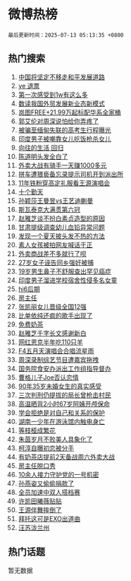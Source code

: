 # 微博热榜

`最后更新时间：2025-07-13 05:13:35 +0800`

## 热门搜索

1. [中国将坚定不移走和平发展道路](https://m.weibo.cn/search?containerid=100103type%3D1%26t%3D10%26q%3D%23%E4%B8%AD%E5%9B%BD%E5%B0%86%E5%9D%9A%E5%AE%9A%E4%B8%8D%E7%A7%BB%E8%B5%B0%E5%92%8C%E5%B9%B3%E5%8F%91%E5%B1%95%E9%81%93%E8%B7%AF%23&stream_entry_id=51&isnewpage=1&extparam=seat%3D1%26filter_type%3Drealtimehot%26stream_entry_id%3D51%26c_type%3D51%26dgr%3D0%26pos%3D0%26q%3D%2523%25E4%25B8%25AD%25E5%259B%25BD%25E5%25B0%2586%25E5%259D%259A%25E5%25AE%259A%25E4%25B8%258D%25E7%25A7%25BB%25E8%25B5%25B0%25E5%2592%258C%25E5%25B9%25B3%25E5%258F%2591%25E5%25B1%2595%25E9%2581%2593%25E8%25B7%25AF%2523%26cate%3D10103%26display_time%3D1752354813%26pre_seqid%3D17523548138860056774)
1. [ye 退票](https://m.weibo.cn/search?containerid=100103type%3D1%26t%3D10%26q%3Dye+%E9%80%80%E7%A5%A8&stream_entry_id=31&isnewpage=1&extparam=seat%3D1%26stream_entry_id%3D31%26flag%3D2%26pos%3D0%26lcate%3D5001%26filter_type%3Drealtimehot%26q%3Dye%2520%25E9%2580%2580%25E7%25A5%25A8%26band_rank%3D1%26dgr%3D0%26cate%3D5001%26c_type%3D31%26realpos%3D1%26display_time%3D1752354813%26pre_seqid%3D17523548138860056774)
1. [第一次感受到1w有这么多](https://m.weibo.cn/search?containerid=100103type%3D1%26t%3D10%26q%3D%E7%AC%AC%E4%B8%80%E6%AC%A1%E6%84%9F%E5%8F%97%E5%88%B01w%E6%9C%89%E8%BF%99%E4%B9%88%E5%A4%9A&stream_entry_id=31&isnewpage=1&extparam=seat%3D1%26stream_entry_id%3D31%26flag%3D2%26pos%3D1%26lcate%3D5001%26filter_type%3Drealtimehot%26q%3D%25E7%25AC%25AC%25E4%25B8%2580%25E6%25AC%25A1%25E6%2584%259F%25E5%258F%2597%25E5%2588%25B01w%25E6%259C%2589%25E8%25BF%2599%25E4%25B9%2588%25E5%25A4%259A%26band_rank%3D2%26dgr%3D0%26cate%3D5001%26c_type%3D31%26realpos%3D2%26display_time%3D1752354813%26pre_seqid%3D17523548138860056774)
1. [数读我国外贸发展新业态新模式](https://m.weibo.cn/search?containerid=100103type%3D1%26t%3D10%26q%3D%23%E6%95%B0%E8%AF%BB%E6%88%91%E5%9B%BD%E5%A4%96%E8%B4%B8%E5%8F%91%E5%B1%95%E6%96%B0%E4%B8%9A%E6%80%81%E6%96%B0%E6%A8%A1%E5%BC%8F%23&stream_entry_id=31&isnewpage=1&extparam=seat%3D1%26stream_entry_id%3D31%26flag%3D0%26pos%3D2%26lcate%3D5001%26filter_type%3Drealtimehot%26q%3D%2523%25E6%2595%25B0%25E8%25AF%25BB%25E6%2588%2591%25E5%259B%25BD%25E5%25A4%2596%25E8%25B4%25B8%25E5%258F%2591%25E5%25B1%2595%25E6%2596%25B0%25E4%25B8%259A%25E6%2580%2581%25E6%2596%25B0%25E6%25A8%25A1%25E5%25BC%258F%2523%26band_rank%3D3%26dgr%3D0%26cate%3D5001%26c_type%3D31%26realpos%3D3%26display_time%3D1752354813%26pre_seqid%3D17523548138860056774)
1. [岚图FREE+21.99万起标配华系全家桶](https://m.weibo.cn/search?containerid=100103type%3D1%26t%3D296%26q%3D%23%E6%B2%B7%E9%92%B8%E8%98%AD%E9%80%942%23&hide_search_bar=1&replace_title=+)
1. [郭艾伦对周深说怕给你弄疼了](https://m.weibo.cn/search?containerid=100103type%3D1%26t%3D10%26q%3D%E9%83%AD%E8%89%BE%E4%BC%A6%E5%AF%B9%E5%91%A8%E6%B7%B1%E8%AF%B4%E6%80%95%E7%BB%99%E4%BD%A0%E5%BC%84%E7%96%BC%E4%BA%86&stream_entry_id=31&isnewpage=1&extparam=seat%3D1%26stream_entry_id%3D31%26flag%3D16%26pos%3D4%26lcate%3D5001%26filter_type%3Drealtimehot%26q%3D%25E9%2583%25AD%25E8%2589%25BE%25E4%25BC%25A6%25E5%25AF%25B9%25E5%2591%25A8%25E6%25B7%25B1%25E8%25AF%25B4%25E6%2580%2595%25E7%25BB%2599%25E4%25BD%25A0%25E5%25BC%2584%25E7%2596%25BC%25E4%25BA%2586%26band_rank%3D4%26dgr%3D0%26cate%3D5001%26c_type%3D31%26realpos%3D4%26display_time%3D1752354813%26pre_seqid%3D17523548138860056774)
1. [被骗至缅甸失联的高考生行程曝光](https://m.weibo.cn/search?containerid=100103type%3D1%26t%3D10%26q%3D%23%E8%A2%AB%E9%AA%97%E8%87%B3%E7%BC%85%E7%94%B8%E5%A4%B1%E8%81%94%E7%9A%84%E9%AB%98%E8%80%83%E7%94%9F%E8%A1%8C%E7%A8%8B%E6%9B%9D%E5%85%89%23&stream_entry_id=31&isnewpage=1&extparam=seat%3D1%26stream_entry_id%3D31%26flag%3D0%26pos%3D5%26lcate%3D5001%26filter_type%3Drealtimehot%26q%3D%2523%25E8%25A2%25AB%25E9%25AA%2597%25E8%2587%25B3%25E7%25BC%2585%25E7%2594%25B8%25E5%25A4%25B1%25E8%2581%2594%25E7%259A%2584%25E9%25AB%2598%25E8%2580%2583%25E7%2594%259F%25E8%25A1%258C%25E7%25A8%258B%25E6%259B%259D%25E5%2585%2589%2523%26band_rank%3D5%26dgr%3D0%26cate%3D5001%26c_type%3D31%26realpos%3D5%26display_time%3D1752354813%26pre_seqid%3D17523548138860056774)
1. [印度男子被嘲靠女儿吃饭枪杀女儿](https://m.weibo.cn/search?containerid=100103type%3D1%26t%3D10%26q%3D%23%E5%8D%B0%E5%BA%A6%E7%94%B7%E5%AD%90%E8%A2%AB%E5%98%B2%E9%9D%A0%E5%A5%B3%E5%84%BF%E5%90%83%E9%A5%AD%E6%9E%AA%E6%9D%80%E5%A5%B3%E5%84%BF%23&stream_entry_id=31&isnewpage=1&extparam=seat%3D1%26stream_entry_id%3D31%26flag%3D0%26pos%3D6%26lcate%3D5001%26filter_type%3Drealtimehot%26q%3D%2523%25E5%258D%25B0%25E5%25BA%25A6%25E7%2594%25B7%25E5%25AD%2590%25E8%25A2%25AB%25E5%2598%25B2%25E9%259D%25A0%25E5%25A5%25B3%25E5%2584%25BF%25E5%2590%2583%25E9%25A5%25AD%25E6%259E%25AA%25E6%259D%2580%25E5%25A5%25B3%25E5%2584%25BF%2523%26band_rank%3D6%26dgr%3D0%26cate%3D5001%26c_type%3D31%26realpos%3D6%26display_time%3D1752354813%26pre_seqid%3D17523548138860056774)
1. [向往的生活 回归](https://m.weibo.cn/search?containerid=100103type%3D1%26t%3D10%26q%3D%E5%90%91%E5%BE%80%E7%9A%84%E7%94%9F%E6%B4%BB+%E5%9B%9E%E5%BD%92&stream_entry_id=31&isnewpage=1&extparam=seat%3D1%26stream_entry_id%3D31%26flag%3D2%26pos%3D7%26lcate%3D5001%26filter_type%3Drealtimehot%26q%3D%25E5%2590%2591%25E5%25BE%2580%25E7%259A%2584%25E7%2594%259F%25E6%25B4%25BB%2520%25E5%259B%259E%25E5%25BD%2592%26band_rank%3D7%26dgr%3D0%26cate%3D5001%26c_type%3D31%26realpos%3D7%26display_time%3D1752354813%26pre_seqid%3D17523548138860056774)
1. [陈道明头发全白了](https://m.weibo.cn/search?containerid=100103type%3D1%26t%3D10%26q%3D%E9%99%88%E9%81%93%E6%98%8E%E5%A4%B4%E5%8F%91%E5%85%A8%E7%99%BD%E4%BA%86&stream_entry_id=31&isnewpage=1&extparam=seat%3D1%26stream_entry_id%3D31%26flag%3D2%26pos%3D8%26lcate%3D5001%26filter_type%3Drealtimehot%26q%3D%25E9%2599%2588%25E9%2581%2593%25E6%2598%258E%25E5%25A4%25B4%25E5%258F%2591%25E5%2585%25A8%25E7%2599%25BD%25E4%25BA%2586%26band_rank%3D8%26dgr%3D0%26cate%3D5001%26c_type%3D31%26realpos%3D8%26display_time%3D1752354813%26pre_seqid%3D17523548138860056774)
1. [外卖大战有骑手一天赚1000多元](https://m.weibo.cn/search?containerid=100103type%3D1%26t%3D10%26q%3D%23%E5%A4%96%E5%8D%96%E5%A4%A7%E6%88%98%E6%9C%89%E9%AA%91%E6%89%8B%E4%B8%80%E5%A4%A9%E8%B5%9A1000%E5%A4%9A%E5%85%83%23&stream_entry_id=31&isnewpage=1&extparam=seat%3D1%26stream_entry_id%3D31%26flag%3D0%26pos%3D9%26lcate%3D5001%26filter_type%3Drealtimehot%26q%3D%2523%25E5%25A4%2596%25E5%258D%2596%25E5%25A4%25A7%25E6%2588%2598%25E6%259C%2589%25E9%25AA%2591%25E6%2589%258B%25E4%25B8%2580%25E5%25A4%25A9%25E8%25B5%259A1000%25E5%25A4%259A%25E5%2585%2583%2523%26band_rank%3D9%26dgr%3D0%26cate%3D5001%26c_type%3D31%26realpos%3D9%26display_time%3D1752354813%26pre_seqid%3D17523548138860056774)
1. [拼车遭猥亵备忘录提示司机开到派出所](https://m.weibo.cn/search?containerid=100103type%3D1%26t%3D10%26q%3D%23%E6%8B%BC%E8%BD%A6%E9%81%AD%E7%8C%A5%E4%BA%B5%E5%A4%87%E5%BF%98%E5%BD%95%E6%8F%90%E7%A4%BA%E5%8F%B8%E6%9C%BA%E5%BC%80%E5%88%B0%E6%B4%BE%E5%87%BA%E6%89%80%23&stream_entry_id=31&isnewpage=1&extparam=seat%3D1%26stream_entry_id%3D31%26flag%3D0%26pos%3D10%26lcate%3D5001%26filter_type%3Drealtimehot%26q%3D%2523%25E6%258B%25BC%25E8%25BD%25A6%25E9%2581%25AD%25E7%258C%25A5%25E4%25BA%25B5%25E5%25A4%2587%25E5%25BF%2598%25E5%25BD%2595%25E6%258F%2590%25E7%25A4%25BA%25E5%258F%25B8%25E6%259C%25BA%25E5%25BC%2580%25E5%2588%25B0%25E6%25B4%25BE%25E5%2587%25BA%25E6%2589%2580%2523%26band_rank%3D10%26dgr%3D0%26cate%3D5001%26c_type%3D31%26realpos%3D10%26display_time%3D1752354813%26pre_seqid%3D17523548138860056774)
1. [11年铁粉穿高定礼服看王源演唱会](https://m.weibo.cn/search?containerid=100103type%3D1%26t%3D10%26q%3D%2311%E5%B9%B4%E9%93%81%E7%B2%89%E7%A9%BF%E9%AB%98%E5%AE%9A%E7%A4%BC%E6%9C%8D%E7%9C%8B%E7%8E%8B%E6%BA%90%E6%BC%94%E5%94%B1%E4%BC%9A%23&stream_entry_id=31&isnewpage=1&extparam=seat%3D1%26stream_entry_id%3D31%26flag%3D2%26pos%3D11%26lcate%3D5001%26filter_type%3Drealtimehot%26q%3D%252311%25E5%25B9%25B4%25E9%2593%2581%25E7%25B2%2589%25E7%25A9%25BF%25E9%25AB%2598%25E5%25AE%259A%25E7%25A4%25BC%25E6%259C%258D%25E7%259C%258B%25E7%258E%258B%25E6%25BA%2590%25E6%25BC%2594%25E5%2594%25B1%25E4%25BC%259A%2523%26band_rank%3D11%26dgr%3D0%26cate%3D5001%26c_type%3D31%26realpos%3D11%26display_time%3D1752354813%26pre_seqid%3D17523548138860056774)
1. [十个勤天](https://m.weibo.cn/search?containerid=100103type%3D1%26t%3D10%26q%3D%E5%8D%81%E4%B8%AA%E5%8B%A4%E5%A4%A9&stream_entry_id=31&isnewpage=1&extparam=seat%3D1%26stream_entry_id%3D31%26flag%3D0%26pos%3D12%26lcate%3D5001%26filter_type%3Drealtimehot%26q%3D%25E5%258D%2581%25E4%25B8%25AA%25E5%258B%25A4%25E5%25A4%25A9%26band_rank%3D12%26dgr%3D0%26cate%3D5001%26c_type%3D31%26realpos%3D12%26display_time%3D1752354813%26pre_seqid%3D17523548138860056774)
1. [孙颖莎王曼昱vs王艺迪蒯曼](https://m.weibo.cn/search?containerid=100103type%3D1%26t%3D10%26q%3D%23%E5%AD%99%E9%A2%96%E8%8E%8E%E7%8E%8B%E6%9B%BC%E6%98%B1vs%E7%8E%8B%E8%89%BA%E8%BF%AA%E8%92%AF%E6%9B%BC%23&stream_entry_id=31&isnewpage=1&extparam=seat%3D1%26stream_entry_id%3D31%26flag%3D0%26pos%3D13%26lcate%3D5001%26filter_type%3Drealtimehot%26q%3D%2523%25E5%25AD%2599%25E9%25A2%2596%25E8%258E%258E%25E7%258E%258B%25E6%259B%25BC%25E6%2598%25B1vs%25E7%258E%258B%25E8%2589%25BA%25E8%25BF%25AA%25E8%2592%25AF%25E6%259B%25BC%2523%26band_rank%3D13%26dgr%3D0%26cate%3D5001%26c_type%3D31%26realpos%3D13%26display_time%3D1752354813%26pre_seqid%3D17523548138860056774)
1. [斯瓦泰克大满贯第六冠](https://m.weibo.cn/search?containerid=100103type%3D1%26t%3D10%26q%3D%23%E6%96%AF%E7%93%A6%E6%B3%B0%E5%85%8B%E5%A4%A7%E6%BB%A1%E8%B4%AF%E7%AC%AC%E5%85%AD%E5%86%A0%23&stream_entry_id=31&isnewpage=1&extparam=seat%3D1%26stream_entry_id%3D31%26flag%3D0%26pos%3D14%26lcate%3D5001%26filter_type%3Drealtimehot%26q%3D%2523%25E6%2596%25AF%25E7%2593%25A6%25E6%25B3%25B0%25E5%2585%258B%25E5%25A4%25A7%25E6%25BB%25A1%25E8%25B4%25AF%25E7%25AC%25AC%25E5%2585%25AD%25E5%2586%25A0%2523%26band_rank%3D14%26dgr%3D0%26cate%3D5001%26c_type%3D31%26realpos%3D14%26display_time%3D1752354813%26pre_seqid%3D17523548138860056774)
1. [赵雅芝谈不扮白素贞造型的原因](https://m.weibo.cn/search?containerid=100103type%3D1%26t%3D10%26q%3D%23%E8%B5%B5%E9%9B%85%E8%8A%9D%E8%B0%88%E4%B8%8D%E6%89%AE%E7%99%BD%E7%B4%A0%E8%B4%9E%E9%80%A0%E5%9E%8B%E7%9A%84%E5%8E%9F%E5%9B%A0%23&stream_entry_id=31&isnewpage=1&extparam=seat%3D1%26stream_entry_id%3D31%26flag%3D0%26pos%3D15%26lcate%3D5001%26filter_type%3Drealtimehot%26q%3D%2523%25E8%25B5%25B5%25E9%259B%2585%25E8%258A%259D%25E8%25B0%2588%25E4%25B8%258D%25E6%2589%25AE%25E7%2599%25BD%25E7%25B4%25A0%25E8%25B4%259E%25E9%2580%25A0%25E5%259E%258B%25E7%259A%2584%25E5%258E%259F%25E5%259B%25A0%2523%26band_rank%3D15%26dgr%3D0%26cate%3D5001%26c_type%3D31%26realpos%3D15%26display_time%3D1752354813%26pre_seqid%3D17523548138860056774)
1. [甘肃提级调查幼儿血铅异常问题](https://m.weibo.cn/search?containerid=100103type%3D1%26t%3D10%26q%3D%23%E7%94%98%E8%82%83%E6%8F%90%E7%BA%A7%E8%B0%83%E6%9F%A5%E5%B9%BC%E5%84%BF%E8%A1%80%E9%93%85%E5%BC%82%E5%B8%B8%E9%97%AE%E9%A2%98%23&stream_entry_id=31&isnewpage=1&extparam=seat%3D1%26stream_entry_id%3D31%26flag%3D0%26pos%3D16%26lcate%3D5001%26filter_type%3Drealtimehot%26q%3D%2523%25E7%2594%2598%25E8%2582%2583%25E6%258F%2590%25E7%25BA%25A7%25E8%25B0%2583%25E6%259F%25A5%25E5%25B9%25BC%25E5%2584%25BF%25E8%25A1%2580%25E9%2593%2585%25E5%25BC%2582%25E5%25B8%25B8%25E9%2597%25AE%25E9%25A2%2598%2523%26band_rank%3D16%26dgr%3D0%26cate%3D5001%26c_type%3D31%26realpos%3D16%26display_time%3D1752354813%26pre_seqid%3D17523548138860056774)
1. [发现一个夏天披头发不热的方法](https://m.weibo.cn/search?containerid=100103type%3D1%26t%3D10%26q%3D%E5%8F%91%E7%8E%B0%E4%B8%80%E4%B8%AA%E5%A4%8F%E5%A4%A9%E6%8A%AB%E5%A4%B4%E5%8F%91%E4%B8%8D%E7%83%AD%E7%9A%84%E6%96%B9%E6%B3%95&stream_entry_id=31&isnewpage=1&extparam=seat%3D1%26stream_entry_id%3D31%26flag%3D0%26pos%3D17%26lcate%3D5001%26filter_type%3Drealtimehot%26q%3D%25E5%258F%2591%25E7%258E%25B0%25E4%25B8%2580%25E4%25B8%25AA%25E5%25A4%258F%25E5%25A4%25A9%25E6%258A%25AB%25E5%25A4%25B4%25E5%258F%2591%25E4%25B8%258D%25E7%2583%25AD%25E7%259A%2584%25E6%2596%25B9%25E6%25B3%2595%26band_rank%3D17%26dgr%3D0%26cate%3D5001%26c_type%3D31%26realpos%3D17%26display_time%3D1752354813%26pre_seqid%3D17523548138860056774)
1. [素人女孩被拍网友喊话于正](https://m.weibo.cn/search?containerid=100103type%3D1%26t%3D10%26q%3D%23%E7%B4%A0%E4%BA%BA%E5%A5%B3%E5%AD%A9%E8%A2%AB%E6%8B%8D%E7%BD%91%E5%8F%8B%E5%96%8A%E8%AF%9D%E4%BA%8E%E6%AD%A3%23&stream_entry_id=31&isnewpage=1&extparam=seat%3D1%26stream_entry_id%3D31%26flag%3D0%26pos%3D18%26lcate%3D5001%26filter_type%3Drealtimehot%26q%3D%2523%25E7%25B4%25A0%25E4%25BA%25BA%25E5%25A5%25B3%25E5%25AD%25A9%25E8%25A2%25AB%25E6%258B%258D%25E7%25BD%2591%25E5%258F%258B%25E5%2596%258A%25E8%25AF%259D%25E4%25BA%258E%25E6%25AD%25A3%2523%26band_rank%3D18%26dgr%3D0%26cate%3D5001%26c_type%3D31%26realpos%3D18%26display_time%3D1752354813%26pre_seqid%3D17523548138860056774)
1. [外卖商战差不多就行了呗](https://m.weibo.cn/search?containerid=100103type%3D1%26t%3D10%26q%3D%E5%A4%96%E5%8D%96%E5%95%86%E6%88%98%E5%B7%AE%E4%B8%8D%E5%A4%9A%E5%B0%B1%E8%A1%8C%E4%BA%86%E5%91%97&stream_entry_id=31&isnewpage=1&extparam=seat%3D1%26stream_entry_id%3D31%26flag%3D0%26pos%3D19%26lcate%3D5001%26filter_type%3Drealtimehot%26q%3D%25E5%25A4%2596%25E5%258D%2596%25E5%2595%2586%25E6%2588%2598%25E5%25B7%25AE%25E4%25B8%258D%25E5%25A4%259A%25E5%25B0%25B1%25E8%25A1%258C%25E4%25BA%2586%25E5%2591%2597%26band_rank%3D19%26dgr%3D0%26cate%3D5001%26c_type%3D31%26realpos%3D19%26display_time%3D1752354813%26pre_seqid%3D17523548138860056774)
1. [27岁女子诬告同乡强奸被捕](https://m.weibo.cn/search?containerid=100103type%3D1%26t%3D10%26q%3D%2327%E5%B2%81%E5%A5%B3%E5%AD%90%E8%AF%AC%E5%91%8A%E5%90%8C%E4%B9%A1%E5%BC%BA%E5%A5%B8%E8%A2%AB%E6%8D%95%23&stream_entry_id=31&isnewpage=1&extparam=seat%3D1%26stream_entry_id%3D31%26flag%3D0%26pos%3D20%26lcate%3D5001%26filter_type%3Drealtimehot%26q%3D%252327%25E5%25B2%2581%25E5%25A5%25B3%25E5%25AD%2590%25E8%25AF%25AC%25E5%2591%258A%25E5%2590%258C%25E4%25B9%25A1%25E5%25BC%25BA%25E5%25A5%25B8%25E8%25A2%25AB%25E6%258D%2595%2523%26band_rank%3D20%26dgr%3D0%26cate%3D5001%26c_type%3D31%26realpos%3D20%26display_time%3D1752354813%26pre_seqid%3D17523548138860056774)
1. [19岁男生鼻子不舒服查出罕见癌症](https://m.weibo.cn/search?containerid=100103type%3D1%26t%3D10%26q%3D%2319%E5%B2%81%E7%94%B7%E7%94%9F%E9%BC%BB%E5%AD%90%E4%B8%8D%E8%88%92%E6%9C%8D%E6%9F%A5%E5%87%BA%E7%BD%95%E8%A7%81%E7%99%8C%E7%97%87%23&stream_entry_id=31&isnewpage=1&extparam=seat%3D1%26stream_entry_id%3D31%26flag%3D0%26pos%3D21%26lcate%3D5001%26filter_type%3Drealtimehot%26q%3D%252319%25E5%25B2%2581%25E7%2594%25B7%25E7%2594%259F%25E9%25BC%25BB%25E5%25AD%2590%25E4%25B8%258D%25E8%2588%2592%25E6%259C%258D%25E6%259F%25A5%25E5%2587%25BA%25E7%25BD%2595%25E8%25A7%2581%25E7%2599%258C%25E7%2597%2587%2523%26band_rank%3D21%26dgr%3D0%26cate%3D5001%26c_type%3D31%26realpos%3D21%26display_time%3D1752354813%26pre_seqid%3D17523548138860056774)
1. [印度男子溜进学校宿舍性侵多名女童](https://m.weibo.cn/search?containerid=100103type%3D1%26t%3D10%26q%3D%23%E5%8D%B0%E5%BA%A6%E7%94%B7%E5%AD%90%E6%BA%9C%E8%BF%9B%E5%AD%A6%E6%A0%A1%E5%AE%BF%E8%88%8D%E6%80%A7%E4%BE%B5%E5%A4%9A%E5%90%8D%E5%A5%B3%E7%AB%A5%23&stream_entry_id=31&isnewpage=1&extparam=seat%3D1%26stream_entry_id%3D31%26flag%3D0%26pos%3D22%26lcate%3D5001%26filter_type%3Drealtimehot%26q%3D%2523%25E5%258D%25B0%25E5%25BA%25A6%25E7%2594%25B7%25E5%25AD%2590%25E6%25BA%259C%25E8%25BF%259B%25E5%25AD%25A6%25E6%25A0%25A1%25E5%25AE%25BF%25E8%2588%258D%25E6%2580%25A7%25E4%25BE%25B5%25E5%25A4%259A%25E5%2590%258D%25E5%25A5%25B3%25E7%25AB%25A5%2523%26band_rank%3D22%26dgr%3D0%26cate%3D5001%26c_type%3D31%26realpos%3D22%26display_time%3D1752354813%26pre_seqid%3D17523548138860056774)
1. [hi6后期](https://m.weibo.cn/search?containerid=100103type%3D1%26t%3D10%26q%3Dhi6%E5%90%8E%E6%9C%9F&stream_entry_id=31&isnewpage=1&extparam=seat%3D1%26stream_entry_id%3D31%26flag%3D0%26pos%3D23%26lcate%3D5001%26filter_type%3Drealtimehot%26q%3Dhi6%25E5%2590%258E%25E6%259C%259F%26band_rank%3D23%26dgr%3D0%26cate%3D5001%26c_type%3D31%26realpos%3D23%26display_time%3D1752354813%26pre_seqid%3D17523548138860056774)
1. [房主任](https://m.weibo.cn/search?containerid=100103type%3D1%26t%3D10%26q%3D%E6%88%BF%E4%B8%BB%E4%BB%BB&stream_entry_id=31&isnewpage=1&extparam=seat%3D1%26stream_entry_id%3D31%26flag%3D0%26pos%3D24%26lcate%3D5001%26filter_type%3Drealtimehot%26q%3D%25E6%2588%25BF%25E4%25B8%25BB%25E4%25BB%25BB%26band_rank%3D24%26dgr%3D0%26cate%3D5001%26c_type%3D31%26realpos%3D24%26display_time%3D1752354813%26pre_seqid%3D17523548138860056774)
1. [张凯丽女儿晋级全国12强](https://m.weibo.cn/search?containerid=100103type%3D1%26t%3D10%26q%3D%E5%BC%A0%E5%87%AF%E4%B8%BD%E5%A5%B3%E5%84%BF%E6%99%8B%E7%BA%A7%E5%85%A8%E5%9B%BD12%E5%BC%BA&stream_entry_id=31&isnewpage=1&extparam=seat%3D1%26stream_entry_id%3D31%26flag%3D0%26pos%3D25%26lcate%3D5001%26filter_type%3Drealtimehot%26q%3D%25E5%25BC%25A0%25E5%2587%25AF%25E4%25B8%25BD%25E5%25A5%25B3%25E5%2584%25BF%25E6%2599%258B%25E7%25BA%25A7%25E5%2585%25A8%25E5%259B%25BD12%25E5%25BC%25BA%26band_rank%3D25%26dgr%3D0%26cate%3D5001%26c_type%3D31%26realpos%3D25%26display_time%3D1752354813%26pre_seqid%3D17523548138860056774)
1. [比单依纯还疯的歌手出现了](https://m.weibo.cn/search?containerid=100103type%3D1%26t%3D10%26q%3D%E6%AF%94%E5%8D%95%E4%BE%9D%E7%BA%AF%E8%BF%98%E7%96%AF%E7%9A%84%E6%AD%8C%E6%89%8B%E5%87%BA%E7%8E%B0%E4%BA%86&stream_entry_id=31&isnewpage=1&extparam=seat%3D1%26stream_entry_id%3D31%26flag%3D0%26pos%3D26%26lcate%3D5001%26filter_type%3Drealtimehot%26q%3D%25E6%25AF%2594%25E5%258D%2595%25E4%25BE%259D%25E7%25BA%25AF%25E8%25BF%2598%25E7%2596%25AF%25E7%259A%2584%25E6%25AD%258C%25E6%2589%258B%25E5%2587%25BA%25E7%258E%25B0%25E4%25BA%2586%26band_rank%3D26%26dgr%3D0%26cate%3D5001%26c_type%3D31%26realpos%3D26%26display_time%3D1752354813%26pre_seqid%3D17523548138860056774)
1. [免费奶茶](https://m.weibo.cn/search?containerid=100103type%3D1%26t%3D10%26q%3D%E5%85%8D%E8%B4%B9%E5%A5%B6%E8%8C%B6&stream_entry_id=31&isnewpage=1&extparam=seat%3D1%26stream_entry_id%3D31%26flag%3D0%26pos%3D27%26lcate%3D5001%26filter_type%3Drealtimehot%26q%3D%25E5%2585%258D%25E8%25B4%25B9%25E5%25A5%25B6%25E8%258C%25B6%26band_rank%3D27%26dgr%3D0%26cate%3D5001%26c_type%3D31%26realpos%3D27%26display_time%3D1752354813%26pre_seqid%3D17523548138860056774)
1. [赵雅芝千字长文感谢新白](https://m.weibo.cn/search?containerid=100103type%3D1%26t%3D10%26q%3D%E8%B5%B5%E9%9B%85%E8%8A%9D%E5%8D%83%E5%AD%97%E9%95%BF%E6%96%87%E6%84%9F%E8%B0%A2%E6%96%B0%E7%99%BD&stream_entry_id=31&isnewpage=1&extparam=seat%3D1%26stream_entry_id%3D31%26flag%3D0%26pos%3D28%26lcate%3D5001%26filter_type%3Drealtimehot%26q%3D%25E8%25B5%25B5%25E9%259B%2585%25E8%258A%259D%25E5%258D%2583%25E5%25AD%2597%25E9%2595%25BF%25E6%2596%2587%25E6%2584%259F%25E8%25B0%25A2%25E6%2596%25B0%25E7%2599%25BD%26band_rank%3D28%26dgr%3D0%26cate%3D5001%26c_type%3D31%26realpos%3D28%26display_time%3D1752354813%26pre_seqid%3D17523548138860056774)
1. [网红恩克半年吃110只羊](https://m.weibo.cn/search?containerid=100103type%3D1%26t%3D10%26q%3D%23%E7%BD%91%E7%BA%A2%E6%81%A9%E5%85%8B%E5%8D%8A%E5%B9%B4%E5%90%83110%E5%8F%AA%E7%BE%8A%23&stream_entry_id=31&isnewpage=1&extparam=seat%3D1%26stream_entry_id%3D31%26flag%3D0%26pos%3D29%26lcate%3D5001%26filter_type%3Drealtimehot%26q%3D%2523%25E7%25BD%2591%25E7%25BA%25A2%25E6%2581%25A9%25E5%2585%258B%25E5%258D%258A%25E5%25B9%25B4%25E5%2590%2583110%25E5%258F%25AA%25E7%25BE%258A%2523%26band_rank%3D29%26dgr%3D0%26cate%3D5001%26c_type%3D31%26realpos%3D29%26display_time%3D1752354813%26pre_seqid%3D17523548138860056774)
1. [F4五月天演唱会合唱流星雨](https://m.weibo.cn/search?containerid=100103type%3D1%26t%3D10%26q%3D%23F4%E4%BA%94%E6%9C%88%E5%A4%A9%E6%BC%94%E5%94%B1%E4%BC%9A%E5%90%88%E5%94%B1%E6%B5%81%E6%98%9F%E9%9B%A8%23&stream_entry_id=31&isnewpage=1&extparam=seat%3D1%26stream_entry_id%3D31%26flag%3D0%26pos%3D30%26lcate%3D5001%26filter_type%3Drealtimehot%26q%3D%2523F4%25E4%25BA%2594%25E6%259C%2588%25E5%25A4%25A9%25E6%25BC%2594%25E5%2594%25B1%25E4%25BC%259A%25E5%2590%2588%25E5%2594%25B1%25E6%25B5%2581%25E6%2598%259F%25E9%259B%25A8%2523%26band_rank%3D30%26dgr%3D0%26cate%3D5001%26c_type%3D31%26realpos%3D30%26display_time%3D1752354813%26pre_seqid%3D17523548138860056774)
1. [周深录制综艺节目遭嘉宾拖拽](https://m.weibo.cn/search?containerid=100103type%3D1%26t%3D10%26q%3D%23%E5%91%A8%E6%B7%B1%E5%BD%95%E5%88%B6%E7%BB%BC%E8%89%BA%E8%8A%82%E7%9B%AE%E9%81%AD%E5%98%89%E5%AE%BE%E6%8B%96%E6%8B%BD%23&stream_entry_id=31&isnewpage=1&extparam=seat%3D1%26stream_entry_id%3D31%26flag%3D0%26pos%3D31%26lcate%3D5001%26filter_type%3Drealtimehot%26q%3D%2523%25E5%2591%25A8%25E6%25B7%25B1%25E5%25BD%2595%25E5%2588%25B6%25E7%25BB%25BC%25E8%2589%25BA%25E8%258A%2582%25E7%259B%25AE%25E9%2581%25AD%25E5%2598%2589%25E5%25AE%25BE%25E6%258B%2596%25E6%258B%25BD%2523%26band_rank%3D31%26dgr%3D0%26cate%3D5001%26c_type%3D31%26realpos%3D31%26display_time%3D1752354813%26pre_seqid%3D17523548138860056774)
1. [国务院食安办派出工作组指导督办](https://m.weibo.cn/search?containerid=100103type%3D1%26t%3D10%26q%3D%23%E5%9B%BD%E5%8A%A1%E9%99%A2%E9%A3%9F%E5%AE%89%E5%8A%9E%E6%B4%BE%E5%87%BA%E5%B7%A5%E4%BD%9C%E7%BB%84%E6%8C%87%E5%AF%BC%E7%9D%A3%E5%8A%9E%23&stream_entry_id=31&isnewpage=1&extparam=seat%3D1%26stream_entry_id%3D31%26flag%3D0%26pos%3D32%26lcate%3D5001%26filter_type%3Drealtimehot%26q%3D%2523%25E5%259B%25BD%25E5%258A%25A1%25E9%2599%25A2%25E9%25A3%259F%25E5%25AE%2589%25E5%258A%259E%25E6%25B4%25BE%25E5%2587%25BA%25E5%25B7%25A5%25E4%25BD%259C%25E7%25BB%2584%25E6%258C%2587%25E5%25AF%25BC%25E7%259D%25A3%25E5%258A%259E%2523%26band_rank%3D32%26dgr%3D0%26cate%3D5001%26c_type%3D31%26realpos%3D32%26display_time%3D1752354813%26pre_seqid%3D17523548138860056774)
1. [曹格儿子Joe否认恋情](https://m.weibo.cn/search?containerid=100103type%3D1%26t%3D10%26q%3D%23%E6%9B%B9%E6%A0%BC%E5%84%BF%E5%AD%90Joe%E5%90%A6%E8%AE%A4%E6%81%8B%E6%83%85%23&stream_entry_id=31&isnewpage=1&extparam=seat%3D1%26stream_entry_id%3D31%26flag%3D0%26pos%3D33%26lcate%3D5001%26filter_type%3Drealtimehot%26q%3D%2523%25E6%259B%25B9%25E6%25A0%25BC%25E5%2584%25BF%25E5%25AD%2590Joe%25E5%2590%25A6%25E8%25AE%25A4%25E6%2581%258B%25E6%2583%2585%2523%26band_rank%3D33%26dgr%3D0%26cate%3D5001%26c_type%3D31%26realpos%3D33%26display_time%3D1752354813%26pre_seqid%3D17523548138860056774)
1. [90年35岁未婚女生的真实感受](https://m.weibo.cn/search?containerid=100103type%3D1%26t%3D10%26q%3D90%E5%B9%B435%E5%B2%81%E6%9C%AA%E5%A9%9A%E5%A5%B3%E7%94%9F%E7%9A%84%E7%9C%9F%E5%AE%9E%E6%84%9F%E5%8F%97&stream_entry_id=31&isnewpage=1&extparam=seat%3D1%26stream_entry_id%3D31%26flag%3D0%26pos%3D34%26lcate%3D5001%26filter_type%3Drealtimehot%26q%3D90%25E5%25B9%25B435%25E5%25B2%2581%25E6%259C%25AA%25E5%25A9%259A%25E5%25A5%25B3%25E7%2594%259F%25E7%259A%2584%25E7%259C%259F%25E5%25AE%259E%25E6%2584%259F%25E5%258F%2597%26band_rank%3D34%26dgr%3D0%26cate%3D5001%26c_type%3D31%26realpos%3D34%26display_time%3D1752354813%26pre_seqid%3D17523548138860056774)
1. [三次判刑仍提拔的局长曾枪击村民](https://m.weibo.cn/search?containerid=100103type%3D1%26t%3D10%26q%3D%23%E4%B8%89%E6%AC%A1%E5%88%A4%E5%88%91%E4%BB%8D%E6%8F%90%E6%8B%94%E7%9A%84%E5%B1%80%E9%95%BF%E6%9B%BE%E6%9E%AA%E5%87%BB%E6%9D%91%E6%B0%91%23&stream_entry_id=31&isnewpage=1&extparam=seat%3D1%26stream_entry_id%3D31%26flag%3D0%26pos%3D35%26lcate%3D5001%26filter_type%3Drealtimehot%26q%3D%2523%25E4%25B8%2589%25E6%25AC%25A1%25E5%2588%25A4%25E5%2588%2591%25E4%25BB%258D%25E6%258F%2590%25E6%258B%2594%25E7%259A%2584%25E5%25B1%2580%25E9%2595%25BF%25E6%259B%25BE%25E6%259E%25AA%25E5%2587%25BB%25E6%259D%2591%25E6%25B0%2591%2523%26band_rank%3D35%26dgr%3D0%26cate%3D5001%26c_type%3D31%26realpos%3D35%26display_time%3D1752354813%26pre_seqid%3D17523548138860056774)
1. [高温晒背2小时67岁阿姨开颅保命](https://m.weibo.cn/search?containerid=100103type%3D1%26t%3D10%26q%3D%23%E9%AB%98%E6%B8%A9%E6%99%92%E8%83%8C2%E5%B0%8F%E6%97%B667%E5%B2%81%E9%98%BF%E5%A7%A8%E5%BC%80%E9%A2%85%E4%BF%9D%E5%91%BD%23&stream_entry_id=31&isnewpage=1&extparam=seat%3D1%26stream_entry_id%3D31%26flag%3D0%26pos%3D36%26lcate%3D5001%26filter_type%3Drealtimehot%26q%3D%2523%25E9%25AB%2598%25E6%25B8%25A9%25E6%2599%2592%25E8%2583%258C2%25E5%25B0%258F%25E6%2597%25B667%25E5%25B2%2581%25E9%2598%25BF%25E5%25A7%25A8%25E5%25BC%2580%25E9%25A2%2585%25E4%25BF%259D%25E5%2591%25BD%2523%26band_rank%3D36%26dgr%3D0%26cate%3D5001%26c_type%3D31%26realpos%3D36%26display_time%3D1752354813%26pre_seqid%3D17523548138860056774)
1. [学会拒绝是对自己和关系的保护](https://m.weibo.cn/search?containerid=100103type%3D1%26t%3D10%26q%3D%23%E5%AD%A6%E4%BC%9A%E6%8B%92%E7%BB%9D%E6%98%AF%E5%AF%B9%E8%87%AA%E5%B7%B1%E5%92%8C%E5%85%B3%E7%B3%BB%E7%9A%84%E4%BF%9D%E6%8A%A4%23&stream_entry_id=31&isnewpage=1&extparam=seat%3D1%26stream_entry_id%3D31%26flag%3D0%26pos%3D37%26lcate%3D5001%26filter_type%3Drealtimehot%26q%3D%2523%25E5%25AD%25A6%25E4%25BC%259A%25E6%258B%2592%25E7%25BB%259D%25E6%2598%25AF%25E5%25AF%25B9%25E8%2587%25AA%25E5%25B7%25B1%25E5%2592%258C%25E5%2585%25B3%25E7%25B3%25BB%25E7%259A%2584%25E4%25BF%259D%25E6%258A%25A4%2523%26band_rank%3D37%26dgr%3D0%26cate%3D5001%26c_type%3D31%26realpos%3D37%26display_time%3D1752354813%26pre_seqid%3D17523548138860056774)
1. [湖南一少年在游泳馆内触电身亡](https://m.weibo.cn/search?containerid=100103type%3D1%26t%3D10%26q%3D%23%E6%B9%96%E5%8D%97%E4%B8%80%E5%B0%91%E5%B9%B4%E5%9C%A8%E6%B8%B8%E6%B3%B3%E9%A6%86%E5%86%85%E8%A7%A6%E7%94%B5%E8%BA%AB%E4%BA%A1%23&stream_entry_id=31&isnewpage=1&extparam=seat%3D1%26stream_entry_id%3D31%26flag%3D0%26pos%3D38%26lcate%3D5001%26filter_type%3Drealtimehot%26q%3D%2523%25E6%25B9%2596%25E5%258D%2597%25E4%25B8%2580%25E5%25B0%2591%25E5%25B9%25B4%25E5%259C%25A8%25E6%25B8%25B8%25E6%25B3%25B3%25E9%25A6%2586%25E5%2586%2585%25E8%25A7%25A6%25E7%2594%25B5%25E8%25BA%25AB%25E4%25BA%25A1%2523%26band_rank%3D38%26dgr%3D0%26cate%3D5001%26c_type%3D31%26realpos%3D38%26display_time%3D1752354813%26pre_seqid%3D17523548138860056774)
1. [等枝桠成繁花](https://m.weibo.cn/search?containerid=100103type%3D1%26t%3D10%26q%3D%E7%AD%89%E6%9E%9D%E6%A1%A0%E6%88%90%E7%B9%81%E8%8A%B1&stream_entry_id=31&isnewpage=1&extparam=seat%3D1%26stream_entry_id%3D31%26flag%3D0%26pos%3D39%26lcate%3D5001%26filter_type%3Drealtimehot%26q%3D%25E7%25AD%2589%25E6%259E%259D%25E6%25A1%25A0%25E6%2588%2590%25E7%25B9%2581%25E8%258A%25B1%26band_rank%3D39%26dgr%3D0%26cate%3D5001%26c_type%3D31%26realpos%3D39%26display_time%3D1752354813%26pre_seqid%3D17523548138860056774)
1. [朱茵岁月不败美人具象化了](https://m.weibo.cn/search?containerid=100103type%3D1%26t%3D10%26q%3D%E6%9C%B1%E8%8C%B5%E5%B2%81%E6%9C%88%E4%B8%8D%E8%B4%A5%E7%BE%8E%E4%BA%BA%E5%85%B7%E8%B1%A1%E5%8C%96%E4%BA%86&stream_entry_id=31&isnewpage=1&extparam=seat%3D1%26stream_entry_id%3D31%26flag%3D0%26pos%3D40%26lcate%3D5001%26filter_type%3Drealtimehot%26q%3D%25E6%259C%25B1%25E8%258C%25B5%25E5%25B2%2581%25E6%259C%2588%25E4%25B8%258D%25E8%25B4%25A5%25E7%25BE%258E%25E4%25BA%25BA%25E5%2585%25B7%25E8%25B1%25A1%25E5%258C%2596%25E4%25BA%2586%26band_rank%3D40%26dgr%3D0%26cate%3D5001%26c_type%3D31%26realpos%3D40%26display_time%3D1752354813%26pre_seqid%3D17523548138860056774)
1. [柯淳自曝初恋被分手](https://m.weibo.cn/search?containerid=100103type%3D1%26t%3D10%26q%3D%23%E6%9F%AF%E6%B7%B3%E8%87%AA%E6%9B%9D%E5%88%9D%E6%81%8B%E8%A2%AB%E5%88%86%E6%89%8B%23&stream_entry_id=31&isnewpage=1&extparam=seat%3D1%26stream_entry_id%3D31%26flag%3D0%26pos%3D41%26lcate%3D5001%26filter_type%3Drealtimehot%26q%3D%2523%25E6%259F%25AF%25E6%25B7%25B3%25E8%2587%25AA%25E6%259B%259D%25E5%2588%259D%25E6%2581%258B%25E8%25A2%25AB%25E5%2588%2586%25E6%2589%258B%2523%26band_rank%3D41%26dgr%3D0%26cate%3D5001%26c_type%3D31%26realpos%3D41%26display_time%3D1752354813%26pre_seqid%3D17523548138860056774)
1. [有奶茶店提前2天备战周六外卖大战](https://m.weibo.cn/search?containerid=100103type%3D1%26t%3D10%26q%3D%23%E6%9C%89%E5%A5%B6%E8%8C%B6%E5%BA%97%E6%8F%90%E5%89%8D2%E5%A4%A9%E5%A4%87%E6%88%98%E5%91%A8%E5%85%AD%E5%A4%96%E5%8D%96%E5%A4%A7%E6%88%98%23&stream_entry_id=31&isnewpage=1&extparam=seat%3D1%26stream_entry_id%3D31%26flag%3D0%26pos%3D42%26lcate%3D5001%26filter_type%3Drealtimehot%26q%3D%2523%25E6%259C%2589%25E5%25A5%25B6%25E8%258C%25B6%25E5%25BA%2597%25E6%258F%2590%25E5%2589%258D2%25E5%25A4%25A9%25E5%25A4%2587%25E6%2588%2598%25E5%2591%25A8%25E5%2585%25AD%25E5%25A4%2596%25E5%258D%2596%25E5%25A4%25A7%25E6%2588%2598%2523%26band_rank%3D42%26dgr%3D0%26cate%3D5001%26c_type%3D31%26realpos%3D42%26display_time%3D1752354813%26pre_seqid%3D17523548138860056774)
1. [房主任脱口秀](https://m.weibo.cn/search?containerid=100103type%3D1%26t%3D10%26q%3D%E6%88%BF%E4%B8%BB%E4%BB%BB%E8%84%B1%E5%8F%A3%E7%A7%80&stream_entry_id=31&isnewpage=1&extparam=seat%3D1%26stream_entry_id%3D31%26flag%3D0%26pos%3D43%26lcate%3D5001%26filter_type%3Drealtimehot%26q%3D%25E6%2588%25BF%25E4%25B8%25BB%25E4%25BB%25BB%25E8%2584%25B1%25E5%258F%25A3%25E7%25A7%2580%26band_rank%3D43%26dgr%3D0%26cate%3D5001%26c_type%3D31%26realpos%3D43%26display_time%3D1752354813%26pre_seqid%3D17523548138860056774)
1. [10余人接力守护党的一号机密](https://m.weibo.cn/search?containerid=100103type%3D1%26t%3D10%26q%3D%2310%E4%BD%99%E4%BA%BA%E6%8E%A5%E5%8A%9B%E5%AE%88%E6%8A%A4%E5%85%9A%E7%9A%84%E4%B8%80%E5%8F%B7%E6%9C%BA%E5%AF%86%23&stream_entry_id=31&isnewpage=1&extparam=seat%3D1%26stream_entry_id%3D31%26flag%3D0%26pos%3D44%26lcate%3D5001%26filter_type%3Drealtimehot%26q%3D%252310%25E4%25BD%2599%25E4%25BA%25BA%25E6%258E%25A5%25E5%258A%259B%25E5%25AE%2588%25E6%258A%25A4%25E5%2585%259A%25E7%259A%2584%25E4%25B8%2580%25E5%258F%25B7%25E6%259C%25BA%25E5%25AF%2586%2523%26band_rank%3D44%26dgr%3D0%26cate%3D5001%26c_type%3D31%26realpos%3D44%26display_time%3D1752354813%26pre_seqid%3D17523548138860056774)
1. [孙燕姿又偷偷捐款了](https://m.weibo.cn/search?containerid=100103type%3D1%26t%3D10%26q%3D%23%E5%AD%99%E7%87%95%E5%A7%BF%E5%8F%88%E5%81%B7%E5%81%B7%E6%8D%90%E6%AC%BE%E4%BA%86%23&stream_entry_id=31&isnewpage=1&extparam=seat%3D1%26stream_entry_id%3D31%26flag%3D0%26pos%3D45%26lcate%3D5001%26filter_type%3Drealtimehot%26q%3D%2523%25E5%25AD%2599%25E7%2587%2595%25E5%25A7%25BF%25E5%258F%2588%25E5%2581%25B7%25E5%2581%25B7%25E6%258D%2590%25E6%25AC%25BE%25E4%25BA%2586%2523%26band_rank%3D45%26dgr%3D0%26cate%3D5001%26c_type%3D31%26realpos%3D45%26display_time%3D1752354813%26pre_seqid%3D17523548138860056774)
1. [全员加速中双人搭档赛](https://m.weibo.cn/search?containerid=100103type%3D1%26t%3D10%26q%3D%23%E5%85%A8%E5%91%98%E5%8A%A0%E9%80%9F%E4%B8%AD%E5%8F%8C%E4%BA%BA%E6%90%AD%E6%A1%A3%E8%B5%9B%23&stream_entry_id=31&isnewpage=1&extparam=seat%3D1%26stream_entry_id%3D31%26flag%3D0%26pos%3D46%26lcate%3D5001%26filter_type%3Drealtimehot%26q%3D%2523%25E5%2585%25A8%25E5%2591%2598%25E5%258A%25A0%25E9%2580%259F%25E4%25B8%25AD%25E5%258F%258C%25E4%25BA%25BA%25E6%2590%25AD%25E6%25A1%25A3%25E8%25B5%259B%2523%26band_rank%3D46%26dgr%3D0%26cate%3D5001%26c_type%3D31%26realpos%3D46%26display_time%3D1752354813%26pre_seqid%3D17523548138860056774)
1. [许凯田曦薇贴贴](https://m.weibo.cn/search?containerid=100103type%3D1%26t%3D10%26q%3D%23%E8%AE%B8%E5%87%AF%E7%94%B0%E6%9B%A6%E8%96%87%E8%B4%B4%E8%B4%B4%23&stream_entry_id=31&isnewpage=1&extparam=seat%3D1%26stream_entry_id%3D31%26flag%3D0%26pos%3D47%26lcate%3D5001%26filter_type%3Drealtimehot%26q%3D%2523%25E8%25AE%25B8%25E5%2587%25AF%25E7%2594%25B0%25E6%259B%25A6%25E8%2596%2587%25E8%25B4%25B4%25E8%25B4%25B4%2523%26band_rank%3D47%26dgr%3D0%26cate%3D5001%26c_type%3D31%26realpos%3D47%26display_time%3D1752354813%26pre_seqid%3D17523548138860056774)
1. [王源伴舞摔倒了](https://m.weibo.cn/search?containerid=100103type%3D1%26t%3D10%26q%3D%23%E7%8E%8B%E6%BA%90%E4%BC%B4%E8%88%9E%E6%91%94%E5%80%92%E4%BA%86%23&stream_entry_id=31&isnewpage=1&extparam=seat%3D1%26stream_entry_id%3D31%26flag%3D0%26pos%3D48%26lcate%3D5001%26filter_type%3Drealtimehot%26q%3D%2523%25E7%258E%258B%25E6%25BA%2590%25E4%25BC%25B4%25E8%2588%259E%25E6%2591%2594%25E5%2580%2592%25E4%25BA%2586%2523%26band_rank%3D48%26dgr%3D0%26cate%3D5001%26c_type%3D31%26realpos%3D48%26display_time%3D1752354813%26pre_seqid%3D17523548138860056774)
1. [拜托这可是EXO出道曲](https://m.weibo.cn/search?containerid=100103type%3D1%26t%3D10%26q%3D%E6%8B%9C%E6%89%98%E8%BF%99%E5%8F%AF%E6%98%AFEXO%E5%87%BA%E9%81%93%E6%9B%B2&stream_entry_id=31&isnewpage=1&extparam=seat%3D1%26stream_entry_id%3D31%26flag%3D0%26pos%3D49%26lcate%3D5001%26filter_type%3Drealtimehot%26q%3D%25E6%258B%259C%25E6%2589%2598%25E8%25BF%2599%25E5%258F%25AF%25E6%2598%25AFEXO%25E5%2587%25BA%25E9%2581%2593%25E6%259B%25B2%26band_rank%3D49%26dgr%3D0%26cate%3D5001%26c_type%3D31%26realpos%3D49%26display_time%3D1752354813%26pre_seqid%3D17523548138860056774)
1. [汪苏泷兰州](https://m.weibo.cn/search?containerid=100103type%3D1%26t%3D10%26q%3D%E6%B1%AA%E8%8B%8F%E6%B3%B7%E5%85%B0%E5%B7%9E&stream_entry_id=31&isnewpage=1&extparam=seat%3D1%26stream_entry_id%3D31%26flag%3D0%26pos%3D50%26lcate%3D5001%26filter_type%3Drealtimehot%26q%3D%25E6%25B1%25AA%25E8%258B%258F%25E6%25B3%25B7%25E5%2585%25B0%25E5%25B7%259E%26band_rank%3D50%26dgr%3D0%26cate%3D5001%26c_type%3D31%26realpos%3D50%26display_time%3D1752354813%26pre_seqid%3D17523548138860056774)

## 热门话题

暂无数据
